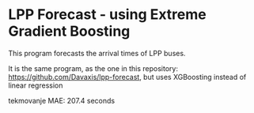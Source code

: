 # LPP Forecast - using Extreme Gradient Boosting

This program forecasts the arrival times of LPP buses.

It is the same program, as the one in this repository: https://github.com/Davaxis/lpp-forecast, but uses XGBoosting instead of linear regression

tekmovanje MAE: 207.4 seconds
